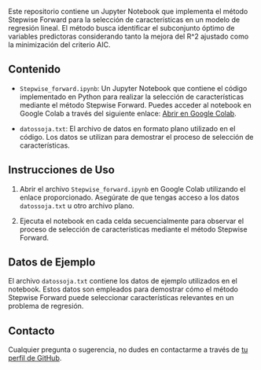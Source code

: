 Este repositorio contiene un Jupyter Notebook que implementa el método Stepwise Forward para la selección de características en un modelo de regresión lineal. El método busca identificar el subconjunto óptimo de variables predictoras considerando tanto la mejora del R^2 ajustado como la minimización del criterio AIC.

## Contenido

- `Stepwise_forward.ipynb`: Un Jupyter Notebook que contiene el código implementado en Python para realizar la selección de características mediante el método Stepwise Forward. Puedes acceder al notebook en Google Colab a través del siguiente enlace: [Abrir en Google Colab](https://colab.research.google.com/drive/1vp8kUZ2a6ys9oVFX7m67zvDEsgamNQtZ?usp=sharing).

- `datossoja.txt`: El archivo de datos en formato plano utilizado en el código. Los datos se utilizan para demostrar el proceso de selección de características.

## Instrucciones de Uso

1. Abrir el archivo `Stepwise_forward.ipynb` en Google Colab utilizando el enlace proporcionado. Asegúrate de que tengas acceso a los datos `datossoja.txt` u otro archivo plano.

2. Ejecuta el notebook en cada celda secuencialmente para observar el proceso de selección de características mediante el método Stepwise Forward.

## Datos de Ejemplo

El archivo `datossoja.txt` contiene los datos de ejemplo utilizados en el notebook. Estos datos son empleados para demostrar cómo el método Stepwise Forward puede seleccionar características relevantes en un problema de regresión.

## Contacto

Cualquier pregunta o sugerencia, no dudes en contactarme a través de [tu perfil de GitHub](https://github.com/MarkzDG).
